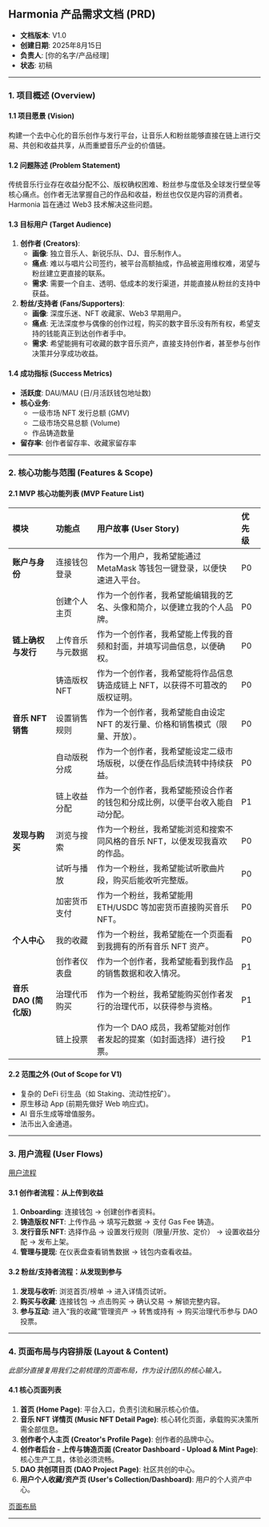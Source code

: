 ## **Harmonia 产品需求文档 (PRD)**

  * **文档版本**: V1.0
  * **创建日期**: 2025年8月15日
  * **负责人**: [你的名字/产品经理]
  * **状态**: 初稿

-----

### **1. 项目概述 (Overview)**

#### **1.1 项目愿景 (Vision)**

构建一个去中心化的音乐创作与发行平台，让音乐人和粉丝能够直接在链上进行交易、共创和收益共享，从而重塑音乐产业的价值链。

#### **1.2 问题陈述 (Problem Statement)**

传统音乐行业存在收益分配不公、版权确权困难、粉丝参与度低及全球发行壁垒等核心痛点。创作者无法掌握自己的作品和收益，粉丝也仅仅是内容的消费者。Harmonia 旨在通过 Web3 技术解决这些问题。

#### **1.3 目标用户 (Target Audience)**

1.  **创作者 (Creators)**:
      * **画像**: 独立音乐人、新锐乐队、DJ、音乐制作人。
      * **痛点**: 难以与唱片公司签约，被平台高额抽成，作品被盗用维权难，渴望与粉丝建立更直接的联系。
      * **需求**: 需要一个自主、透明、低成本的发行渠道，并能直接从粉丝的支持中获益。
2.  **粉丝/支持者 (Fans/Supporters)**:
      * **画像**: 深度乐迷、NFT 收藏家、Web3 早期用户。
      * **痛点**: 无法深度参与偶像的创作过程，购买的数字音乐没有所有权，希望支持的钱能真正到达创作者手中。
      * **需求**: 希望能拥有可收藏的数字音乐资产，直接支持创作者，甚至参与创作决策并分享成功收益。

#### **1.4 成功指标 (Success Metrics)**

  * **活跃度**: DAU/MAU (日/月活跃钱包地址数)
  * **核心业务**:
      * 一级市场 NFT 发行总额 (GMV)
      * 二级市场交易总额 (Volume)
      * 作品铸造数量
  * **留存率**: 创作者留存率、收藏家留存率

-----

### **2. 核心功能与范围 (Features & Scope)**

#### **2.1 MVP 核心功能列表 (MVP Feature List)**

| 模块 | 功能点 | 用户故事 (User Story) | 优先级 |
| :--- | :--- | :--- | :--- |
| **账户与身份** | 连接钱包登录 | 作为一个用户，我希望能通过 MetaMask 等钱包一键登录，以便快速进入平台。 | P0 |
| | 创建个人主页 | 作为一个创作者，我希望能编辑我的艺名、头像和简介，以便建立我的个人品牌。 | P0 |
| **链上确权与发行** | 上传音乐与元数据 | 作为一个创作者，我希望能上传我的音频和封面，并填写词曲信息，以便确权。 | P0 |
| | 铸造版权 NFT | 作为一个创作者，我希望能将作品信息铸造成链上 NFT，以获得不可篡改的版权证明。 | P0 |
| **音乐 NFT 销售** | 设置销售规则 | 作为一个创作者，我希望能自由设定 NFT 的发行量、价格和销售模式（限量、开放）。 | P0 |
| | 自动版税分成 | 作为一个创作者，我希望能设定二级市场版税，以便在作品后续流转中持续获益。 | P0 |
| | 链上收益分配 | 作为一个创作者，我希望能预设合作者的钱包和分成比例，以便平台收入能自动分配。 | P1 |
| **发现与购买** | 浏览与搜索 | 作为一个粉丝，我希望能浏览和搜索不同风格的音乐 NFT，以便发现我喜欢的作品。 | P0 |
| | 试听与播放 | 作为一个粉丝，我希望能试听歌曲片段，购买后能收听完整版。 | P0 |
| | 加密货币支付 | 作为一个粉丝，我希望能用 ETH/USDC 等加密货币直接购买音乐 NFT。 | P0 |
| **个人中心** | 我的收藏 | 作为一个粉丝，我希望能在一个页面看到我拥有的所有音乐 NFT 资产。 | P0 |
| | 创作者仪表盘 | 作为一个创作者，我希望能看到我作品的销售数据和收入情况。 | P1 |
| **音乐 DAO (简化版)**| 治理代币购买 | 作为一个粉丝，我希望能购买创作者发行的治理代币，以获得参与资格。 | P1 |
| | 链上投票 | 作为一个 DAO 成员，我希望能对创作者发起的提案（如封面选择）进行投票。 | P1 |

#### **2.2 范围之外 (Out of Scope for V1)**

  * 复杂的 DeFi 衍生品（如 Staking、流动性挖矿）。
  * 原生移动 App (前期先做好 Web 响应式)。
  * AI 音乐生成等增值服务。
  * 法币出入金通道。

-----

### **3. 用户流程 (User Flows)**

[用户流程](user-flows.md)

#### **3.1 创作者流程：从上传到收益**

1.  **Onboarding**: 连接钱包 -\> 创建创作者资料。
2.  **铸造版权 NFT**: 上传作品 -\> 填写元数据 -\> 支付 Gas Fee 铸造。
3.  **发行音乐 NFT**: 选择作品 -\> 设置发行规则（限量/开放、定价） -\> 设置收益分配 -\> 发布上架。
4.  **管理与提现**: 在仪表盘查看销售数据 -\> 钱包内查看收益。

#### **3.2 粉丝/支持者流程：从发现到参与**

1.  **发现与收听**: 浏览首页/榜单 -\> 进入详情页试听。
2.  **购买与收藏**: 连接钱包 -\> 点击购买 -\> 确认交易 -\> 解锁完整内容。
3.  **参与互动**: 进入“我的收藏”管理资产 -\> 转售或持有 -\> 购买治理代币参与 DAO 投票。

-----

### **4. 页面布局与内容排版 (Layout & Content)**

*此部分直接复用我们之前梳理的页面布局，作为设计团队的核心输入。*

#### **4.1 核心页面列表**

1.  **首页 (Home Page)**: 平台入口，负责引流和展示核心价值。
2.  **音乐 NFT 详情页 (Music NFT Detail Page)**: 核心转化页面，承载购买决策所需全部信息。
3.  **创作者个人主页 (Creator's Profile Page)**: 创作者的品牌中心。
4.  **创作者后台 - 上传与铸造页面 (Creator Dashboard - Upload & Mint Page)**: 核心生产工具，体验必须流畅。
5.  **DAO 共创项目页 (DAO Project Page)**: 社区共创的中心。
6.  **用户个人收藏/资产页 (User's Collection/Dashboard)**: 用户的个人资产中心。

[页面布局](page-layouts.md)

-----
